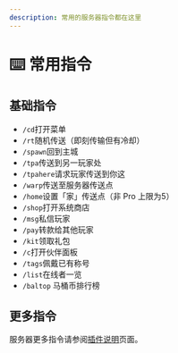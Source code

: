 ```yaml
---
description: 常用的服务器指令都在这里
---
```


# ⌨️ 常用指令

## 基础指令

* `/cd`打开菜单
* `/rt`随机传送（即刻传输但有冷却）
* `/spawn`回到主城
* `/tpa`传送到另一玩家处
* `/tpahere`请求玩家传送到你这
* `/warp`传送至服务器传送点
* `/home`设置「家」传送点（非 Pro 上限为5）
* `/shop`打开系统商店
* `/msg`私信玩家
* `/pay`转款给其他玩家
* `/kit`领取礼包
* `/c`打开伙伴面板
* `/tags`佩戴已有称号
* `/list`在线者一览
* `/baltop` 马桶币排行榜

## 更多指令

服务器更多指令请参阅[插件说明](../guidebook/plugins/)页面。

